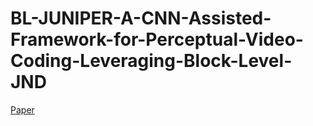 # BL-JUNIPER-A-CNN-Assisted-Framework-for-Perceptual-Video-Coding-Leveraging-Block-Level-JND

[Paper]([url](https://ieeexplore.ieee.org/abstract/document/981050))

